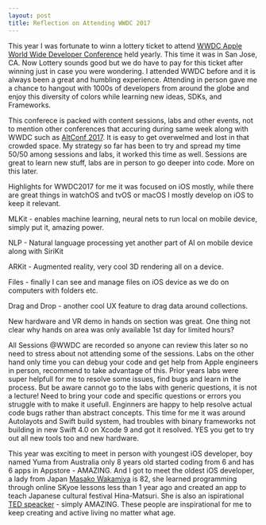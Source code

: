```yaml
---
layout: post
title: Reflection on Attending WWDC 2017
---
```


This year I was fortunate to winn a lottery ticket to attend [WWDC Apple World Wide Developer Conference](https://developer.apple.com/wwdc/) held yearly. This time it was in San Jose, CA. Now Lottery sounds good but we do have to pay for this ticket after winning just in case you were wondering. I attended WWDC before and it is always been a great and humbling experience. Attending in person gave me a chance to hangout with 1000s of developers from around the globe and enjoy this diversity of colors while learning new ideas, SDKs, and Frameworks.

This conferece is packed with content sessions, labs and other events, not to mention other conferences that accuring during same week along with WWDC such as [AltConf 2017](http://altconf.com/). It is easy to get overwelmed and lost in that crowded space. My strategy so far has been to try and spread my time 50/50 among sessions and labs, it worked this time as well. Sessions are great to learn new stuff, labs are in person to go deeper into code. More on this later.

Highlights for WWDC2017 for me it was focused on iOS mostly, while there are great things in watchOS and tvOS or macOS I mostly develop on iOS to keep it relevant.

MLKit - enables machine learning, neural nets to run local on mobile device, simply put it, amazing power.

NLP - Natural language processing yet another part of AI on mobile device along with SiriKit

ARKit - Augmented reality, very cool 3D rendering all on a device.

Files - finally I can see and manage files on iOS device as we do on computers with folders etc.

Drag and Drop - another cool UX feature to drag data around collections.

New hardware and VR demo in hands on section was great. One thing not clear why hands on area was only available 1st day for limited hours?

All Sessions @WWDC are recorded so anyone can review this later so no need to stress about not attending some of the sessions. Labs on the other hand only time you can debug your code and get help from Apple engineers in person, recommend to take advantage of this. Prior years labs were super helpfull for me to resolve some issues, find bugs and learn in the process. But be aware cannot go to the labs with generic questions, it is not a lecture! Need to bring your code and specific questions or errors you struggle with to make it usefull. Enginners are happy to help resolve actual code bugs rather than abstract concepts. This time for me it was around Autolayots and Swift build system, had troubles with binary frameworks not building in new Swift 4.0 on Xcode 9 and got it resolved. YES you get to try out all new tools too and new hardware.

This year was exciting to meet in person with youngest iOS developer, boy named Yuma from Australia only 8 years old started coding from 6 and has 6 apps in Appstore - AMAZING. And I got to meet the oldest iOS developer, a lady from Japan [Masako Wakamiya](http://money.cnn.com/2017/03/02/technology/81-year-old-woman-publishes-iphone-app-japan/index.html) is 82, she learned programming through online SKyoe lessons less than 1 year ago and created an app to teach Japanese cultural festival Hina-Matsuri. She is also an ispirational [TED speacker](https://www.youtube.com/watch?v=gUjXiYtOC7Y) - simply AMAZING. These people are inspirational for me to keep creating and active living no matter what age.

 
